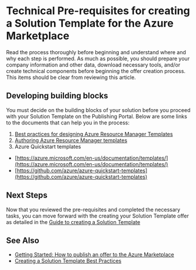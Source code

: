 <properties
   pageTitle="Technical Pre-requisites for creating a Solution Template for the Marketplace | Microsoft Azure"
   description="Understand the requirements for creating a Solution Template to deploy and sell on the Azure Marketplace"
   services="marketplace-publishing"
   documentationCenter=""
   authors="HannibalSII"
   manager=""
   editor=""/>

<tags
   ms.service="marketplace-publishing"
   ms.devlang="na"
   ms.topic="article"
   ms.tgt_pltfrm="na"
   ms.workload="na"
   ms.date="10/28/2015"
   ms.author="hascipio; v-divte" />

# Technical Pre-requisites for creating a Solution Template for the Azure Marketplace
Read the process thoroughly before beginning and understand where and why each step is performed. As much as possible, you should prepare your company information and other data, download necessary tools, and/or create technical components before beginning the offer creation process. This items should be clear from reviewing this article.  

## Developing building blocks
You must decide on the building blocks of your solution before you proceed with your Solution Template on the Publishing Portal. Below are some links to the documents that can help you in the process:

1. [Best practices for designing Azure Resource Manager Templates](https://azure.microsoft.com/en-us/documentation/articles/best-practices-resource-manager-design-templates/)
2. [Authoring Azure Resource Manager templates](https://azure.microsoft.com/en-us/documentation/articles/resource-group-authoring-templates/)
3. Azure Quickstart templates
  - [https://azure.microsoft.com/en-us/documentation/templates/](https://azure.microsoft.com/en-us/documentation/templates/)
  - [https://github.com/azure/azure-quickstart-templates](https://github.com/azure/azure-quickstart-templates)

## Next Steps
Now that you reviewed the pre-requisites and completed the necessary tasks, you can move forward with the creating your Solution Template offer as detailed in the [Guide to creating a Solution Template](marketplace-publishing-solution-template-creation.md)

## See Also
- [Getting Started: How to publish an offer to the Azure Marketplace](marketplace-publishing-getting-started.md)
- [Creating a Solution Template Best Practices](marketplace-publishing-solution-template-best-practices.md)

[link-acct]:marketplace-publishing-accounts-creation-registration.md
